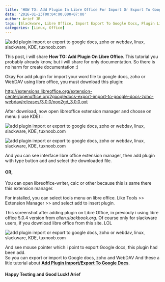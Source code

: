 ```yaml
---
title: 'HOW TO: Add Plugin In Libre Office For Import Or Export To Google Docs'
date: '2016-01-23T00:04:00.000+07:00'
author: Arief JR
tags: [Slackware, Libre Office, Import Export To Google Docs, Plugin Libre Office, KDE]
categories: [Linux, Office]
---
```


![add plugin import or export to google docs, zoho or webdav, linux, slackware, KDE, tuxnoob.com](http://2.bp.blogspot.com/-eX07p76l8DI/VqJbbP1sz2I/AAAAAAAAC4I/HYnNufZPTWg/s1600/Screenshot_20160122_233641.png)

This post, i will share **How TO: Add Plugin On Libre Office**. This tutorial you probably already know, but i will share for only documentation. So there is no harm for create documentation :)  

Okay For add plugin for import your word file to google docs, zoho or WebDAV using libre office, you must download this plugin:

http://extensions.libreoffice.org/extension-center/openoffice.org2googledocs-export-import-to-google-docs-zoho-webdav/releases/3.0.0/ooo2gd_3.0.0.oxt

After download, now open libreoffice extension manager and choose on menu (i use KDE) :  

![add plugin import or export to google docs, zoho or webdav, linux, slackware, KDE, tuxnoob.com](http://1.bp.blogspot.com/-CzyBugpmoB0/VqJdibAcWFI/AAAAAAAAC4U/3Oe0WWLJObY/s1600/Screenshot_20160122_234440.png)

![add plugin import or export to google docs, zoho or webdav, linux, slackware, KDE, tuxnoob.com](http://3.bp.blogspot.com/-eX07p76l8DI/VqJbbP1sz2I/AAAAAAAAC4M/wgpQFYtyR3U/s1600/Screenshot_20160122_233641.png)

And you can see interface libre office extension manager, then add plugin with type button add and select the downloaded file.

#### OR,

####   

You can open libreoffice-writer, calc or other because this is same there this extension manager.  

For installed, you can select tools menu on libre office. Like Tools >> Extension Manager >> and select add to insert plugin.  

This screenshot after adding plugin on Libre Office, in previouly i using libre office 5.0.4 version from _alien.slackbook.org_. Of course only for slackware users, if you download libre office from this site. LOL  

![add plugin import or export to google docs, zoho or webdav, linux, slackware, KDE, tuxnoob.com](http://1.bp.blogspot.com/-IQsCNuC-7dw/VqJfgaQ413I/AAAAAAAAC4g/TSLNkaBArOY/s1600/Screenshot_20160122_235338.png)

And see mouse pointer which i point to export Google docs, this plugin had been add.  
So you can export or import to Google docs, zoho and WebDAV And these a litle tutorial about [**Add Plugin Import/Export To Google Docs**](https://tuxnoob.com/tags/libre-office).    

#### Happy Testing and Good Luck! Arief